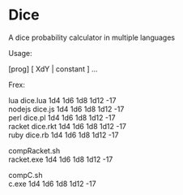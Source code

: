 Dice
====

A dice probability calculator in multiple languages

Usage:

[prog] [ XdY | constant ] ...

Frex:

lua dice.lua 1d4 1d6 1d8 1d12 -17  
nodejs dice.js 1d4 1d6 1d8 1d12 -17  
perl dice.pl 1d4 1d6 1d8 1d12 -17  
racket dice.rkt 1d4 1d6 1d8 1d12 -17  
ruby dice.rb 1d4 1d6 1d8 1d12 -17  

compRacket.sh  
racket.exe 1d4 1d6 1d8 1d12 -17  

compC.sh  
c.exe 1d4 1d6 1d8 1d12 -17  

